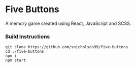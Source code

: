 # Five Buttons
A memory game created using React, JavaScript and SCSS.

### Build Instructions
    git clone https://github.com/snicholson99/five-buttons  
    cd ./five-buttons  
    npm i
    npm start    
